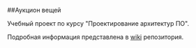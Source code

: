 ##Аукцион вещей

Учебный проект по курсу "Проектирование архитектур ПО".

Подробная информация представлена в [wiki](https://github.com/physhock/shmot-market/wiki) репозитория.
